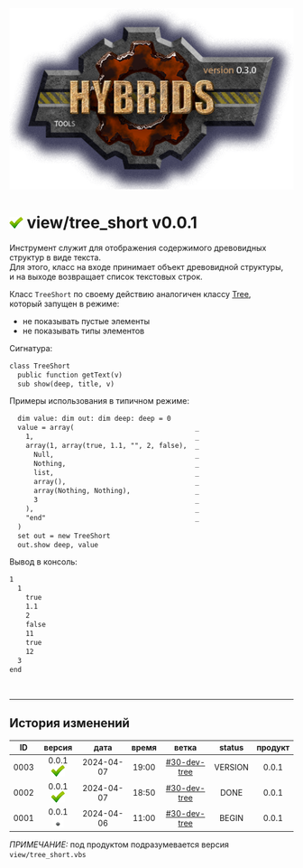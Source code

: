[![logo](../../logo.png)](../../docs.md "documentation") 

[M]: ../../docs.md        "родитель"
[P]: ../../icons/progress.png  "в процессе..."
[S]: ../../icons/success.png   "ошибок не обнаружено"
[E]: ../../icons/empty.png     "нет данных"

[Tree]: tree.md

[![S]][M] view/tree_short v0.0.1
================================
Инструмент служит для отображения содержимого древовидных структур в виде текста.  
Для этого, класс на входе принимает объект древовидной структуры,  
и на выходе возвращает список текстовых строк.  

Класс `TreeShort` по своему действию аналогичен классу [Tree],  
который запущен в режиме:   
  - не показывать пустые элементы  
  - не показывать типы элементов  

Сигнатура:  

```vbs
class TreeShort
  public function getText(v)
  sub show(deep, title, v)
```

Примеры использования в типичном режиме:  

```vbs
  dim value: dim out: dim deep: deep = 0
  value = array(                              _
    1,                                        _
    array(1, array(true, 1.1, "", 2, false),  _
      Null,                                   _
      Nothing,                                _
      list,                                   _
      array(),                                _
      array(Nothing, Nothing),                _
      3                                       _
    ),                                        _
    "end"                                     _
  )
  set out = new TreeShort
  out.show deep, value
```

Вывод в консоль:  

```
1
  1
    true
    1.1
    2
    false
    11
    true
    12
  3
end
```
<br/>


--------------------------------------------------------------------------------

История изменений 
-----------------

| **ID** |      версия     |    дата    | время |     ветка      | status  | продукт |  
|:------:|:---------------:|:----------:|:-----:|:--------------:|:-------:|:-------:|  
|  0003  | 0.0.1 [![S]][M] | 2024-04-07 | 19:00 | [#30-dev-tree] | VERSION |  0.0.1  |  
|  0002  | 0.0.1 [![S]][M] | 2024-04-07 | 18:50 | [#30-dev-tree] |  DONE   |  0.0.1  |  
|  0001  | 0.0.1 [![E]][M] | 2024-04-06 | 11:00 | [#30-dev-tree] |  BEGIN  |  0.0.1  |  

*ПРИМЕЧАНИЕ:* под продуктом подразумевается версия `view/tree_short.vbs`  

[#30-dev-tree]: ../../history.md#-v030-dev

